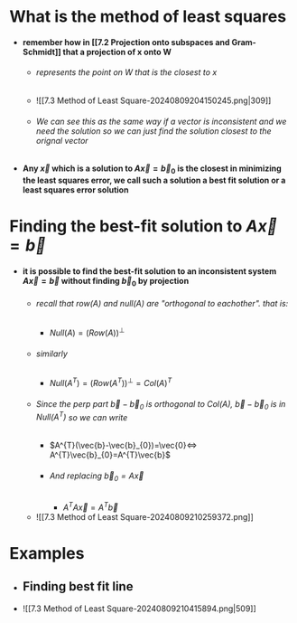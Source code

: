 # What is the method of least squares
- #### remember how in [[7.2 Projection onto subspaces and Gram-Schmidt]] that a projection of x onto W 
	- ###### represents the point on W that is the closest to x
	- ![[7.3 Method of Least Square-20240809204150245.png|309]]
	- ###### We can see this as the same way if a vector is inconsistent and we need the solution so we can just find the solution closest to the orignal vector
- #### Any $\vec{x}$ which is a solution to $A\vec{x}=\vec{b}_{0}$ is the closest in minimizing the least squares error, we call such a solution a best fit solution or a least squares error solution

# Finding the best-fit solution to $A\vec{x}=\vec{b}$
- #### it is possible to find the best-fit solution to an inconsistent system $A\vec{x}=\vec{b}$ without finding $\vec{b}_{0}$ by projection
	- ###### recall that row(A) and null(A) are "orthogonal to eachother". that is:
		- $Null(A)=(Row(A))^\perp$ 
	- ###### similarly
		- $Null(A^T)=(Row(A^{T}))^{\perp}=Col(A)^T$ 
	- ###### Since the perp part $\vec{b}-\vec{b}_{0}$ is orthogonal to Col(A), $\vec{b}-\vec{b}_{0}$ is in $Null(A^T)$ so we can write
		- $A^{T}(\vec{b}-\vec{b}_{0})=\vec{0}<=> A^{T}\vec{b}_{0}=A^{T}\vec{b}$ 
		- ###### And replacing $\vec{b}_{0}=A\vec{x}$
			- $A^{T}A\vec{x}=A^{T}\vec{b}$
	- ![[7.3 Method of Least Square-20240809210259372.png]]

# Examples
- ## Finding best fit line
- ![[7.3 Method of Least Square-20240809210415894.png|509]]
